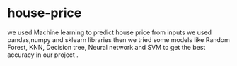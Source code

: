 
# house-price 


we used Machine learning to predict house price from inputs 
  we used  pandas,numpy and sklearn libraries 
  then we tried some models like Random Forest, KNN, Decision tree, Neural network and SVM to get the best accuracy in our project .


